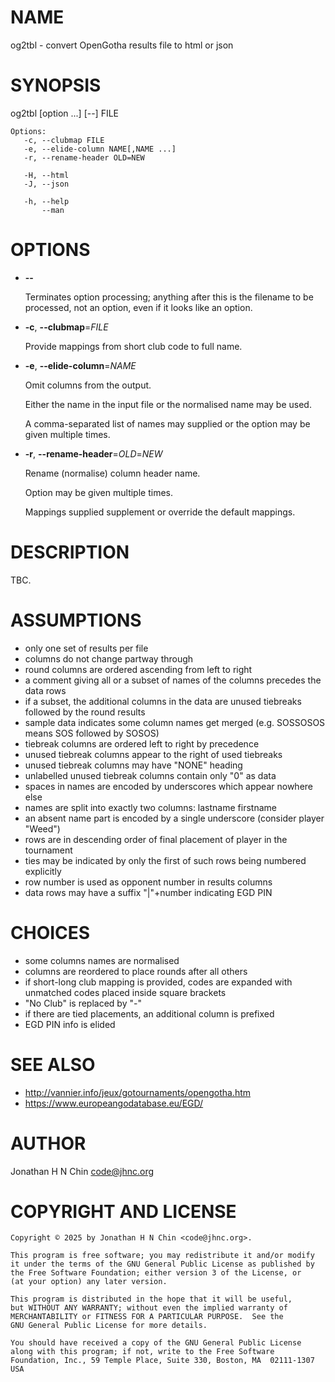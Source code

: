 # NAME

og2tbl - convert OpenGotha results file to html or json

# SYNOPSIS

og2tbl \[option ...\] \[--\] FILE

    Options:
       -c, --clubmap FILE
       -e, --elide-column NAME[,NAME ...]
       -r, --rename-header OLD=NEW

       -H, --html
       -J, --json

       -h, --help
           --man

# OPTIONS

- **--**

    Terminates option processing; anything after this is the filename
    to be processed, not an option, even if it looks like an option.

- **-c**, **--clubmap**=_FILE_

    Provide mappings from short club code to full name.

- **-e**, **--elide-column**=_NAME_

    Omit columns from the output.

    Either the name in the input file or the normalised name may be used.

    A comma-separated list of names may supplied or the option may be given multiple times.

- **-r**, **--rename-header**=_OLD_=_NEW_

    Rename (normalise) column header name.

    Option may be given multiple times.

    Mappings supplied supplement or override the default mappings.

# DESCRIPTION

TBC.

# ASSUMPTIONS

- only one set of results per file
- columns do not change partway through
- round columns are ordered ascending from left to right
- a comment giving all or a subset of names of the columns precedes the data rows
- if a subset, the additional columns in the data are unused tiebreaks followed by the round results
- sample data indicates some column names get merged (e.g. SOSSOSOS means SOS followed by SOSOS)
- tiebreak columns are ordered left to right by precedence
- unused tiebreak columns appear to the right of used tiebreaks
- unused tiebreak columns may have "NONE" heading
- unlabelled unused tiebreak columns contain only "0" as data
- spaces in names are encoded by underscores which appear nowhere else
- names are split into exactly two columns: lastname firstname
- an absent name part is encoded by a single underscore (consider player "Weed")
- rows are in descending order of final placement of player in the tournament
- ties may be indicated by only the first of such rows being numbered explicitly
- row number is used as opponent number in results columns
- data rows may have a suffix "|"+number indicating EGD PIN

# CHOICES

- some columns names are normalised
- columns are reordered to place rounds after all others
- if short-long club mapping is provided, codes are expanded with unmatched codes placed inside square brackets
- "No Club" is replaced by "-"
- if there are tied placements, an additional column is prefixed
- EGD PIN info is elided

# SEE ALSO

- http://vannier.info/jeux/gotournaments/opengotha.htm
- https://www.europeangodatabase.eu/EGD/

# AUTHOR

Jonathan H N Chin <code@jhnc.org>

# COPYRIGHT AND LICENSE

    Copyright © 2025 by Jonathan H N Chin <code@jhnc.org>.

    This program is free software; you may redistribute it and/or modify
    it under the terms of the GNU General Public License as published by
    the Free Software Foundation; either version 3 of the License, or
    (at your option) any later version.

    This program is distributed in the hope that it will be useful,
    but WITHOUT ANY WARRANTY; without even the implied warranty of
    MERCHANTABILITY or FITNESS FOR A PARTICULAR PURPOSE.  See the
    GNU General Public License for more details.

    You should have received a copy of the GNU General Public License
    along with this program; if not, write to the Free Software
    Foundation, Inc., 59 Temple Place, Suite 330, Boston, MA  02111-1307  USA
